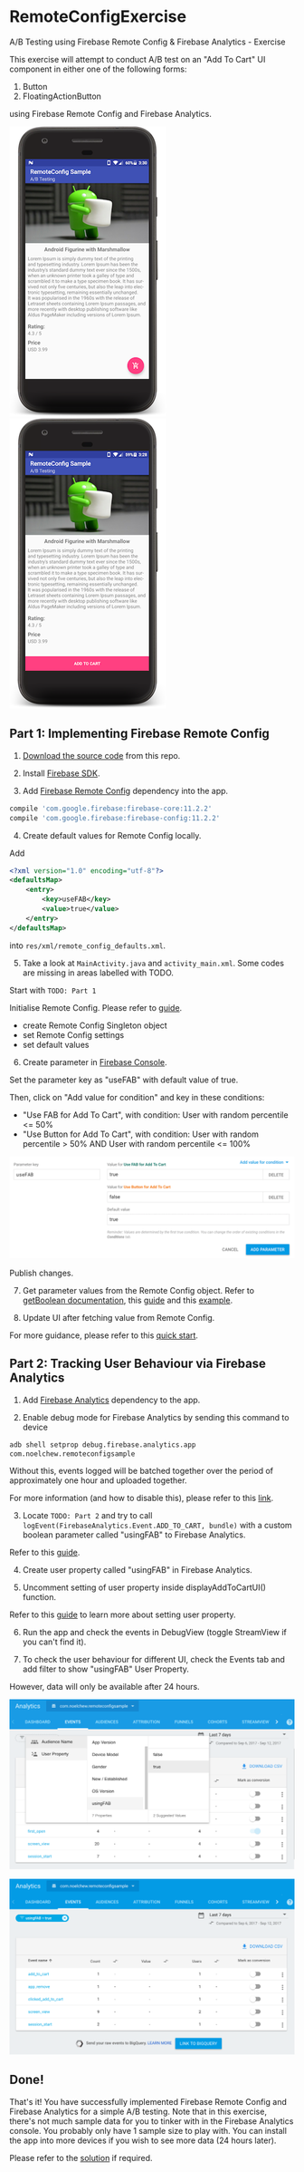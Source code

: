 # RemoteConfigExercise
A/B Testing using Firebase Remote Config &amp; Firebase Analytics - Exercise

This exercise will attempt to conduct A/B test on an "Add To Cart" UI component in either one of the following forms:
1. Button
2. FloatingActionButton

using Firebase Remote Config and Firebase Analytics.

![alt text](/image/useFAB_true.png "with FAB")
![alt text](/image/useFAB_false.png "with Button")


## Part 1: Implementing Firebase Remote Config
1. [Download the source code](https://github.com/NoelChew/RemoteConfigExercise/archive/master.zip) from this repo.

2. Install [Firebase SDK](https://firebase.google.com/docs/android/setup).

3. Add [Firebase Remote Config](https://firebase.google.com/docs/remote-config/use-config-android) dependency into the app.

```groovy
compile 'com.google.firebase:firebase-core:11.2.2'
compile 'com.google.firebase:firebase-config:11.2.2'
```

4. Create default values for Remote Config locally.

Add
```xml
<?xml version="1.0" encoding="utf-8"?>
<defaultsMap>
    <entry>
        <key>useFAB</key>
        <value>true</value>
    </entry>
</defaultsMap>
```
into ```res/xml/remote_config_defaults.xml```.

5. Take a look at ```MainActivity.java``` and ```activity_main.xml```. Some codes are missing in areas labelled with TODO.

Start with ```TODO: Part 1```

Initialise Remote Config. Please refer to [guide](https://firebase.google.com/docs/remote-config/android).
- create Remote Config Singleton object
- set Remote Config settings
- set default values

6. Create parameter in [Firebase Console](https://console.firebase.google.com/u/0/).

Set the parameter key as "useFAB" with default value of true.

Then, click on "Add value for condition" and key in these conditions:

- "Use FAB for Add To Cart", with condition: User with random percentile <= 50%
- "Use Button for Add To Cart", with condition: User with random percentile > 50% AND User with random percentile <= 100%

![alt text](/image/setting_remote_config_conditions.png "Setting Remote Config Conditions")

Publish changes.

7. Get parameter values from the Remote Config object. 
Refer to [getBoolean documentation](https://firebase.google.com/docs/reference/android/com/google/firebase/remoteconfig/FirebaseRemoteConfig#getBoolean(java.lang.String)), this [guide](https://firebase.google.com/docs/remote-config/android) and this [example](https://github.com/firebase/quickstart-android/blob/master/config/app/src/main/java/com/google/samples/quickstart/config/MainActivity.java#L96-L126).

8. Update UI after fetching value from Remote Config.

For more guidance, please refer to this [quick start](https://firebase.google.com/docs/remote-config/android).


## Part 2: Tracking User Behaviour via Firebase Analytics

1. Add [Firebase Analytics](https://firebase.google.com/docs/analytics/android/start/) dependency to the app.

2. Enable debug mode for Firebase Analytics by sending this command to device
```
adb shell setprop debug.firebase.analytics.app com.noelchew.remoteconfigsample
```

Without this, events logged will be batched together over the period of approximately one hour and uploaded together.

For more information (and how to disable this), please refer to this [link](https://firebase.google.com/docs/analytics/debugview).

3. Locate ```TODO: Part 2``` and try to call ```logEvent(FirebaseAnalytics.Event.ADD_TO_CART, bundle)``` with a custom boolean parameter called "usingFAB" to Firebase Analytics.

Refer to this [guide](https://firebase.google.com/docs/analytics/android/events).

4. Create user property called "usingFAB" in Firebase Analytics.

5. Uncomment setting of user property inside displayAddToCartUI() function.

Refer to this [guide]() to learn more about setting user property.

6. Run the app and check the events in DebugView (toggle StreamView if you can't find it).

7. To check the user behaviour for different UI, check the Events tab and add filter to show "usingFAB" User Property.

However, data will only be available after 24 hours.

![alt text](/image/user_properties_filter.png "User Properties Filter")

![alt text](/image/filter_useFAB_true.png "usingFAB = true")

## Done!
That's it! You have successfully implemented Firebase Remote Config and Firebase Analytics for a simple A/B testing. Note that in this exercise, there's not much sample data for you to tinker with in the Firebase Analytics console. You probably only have 1 sample size to play with. You can install the app into more devices if you wish to see more data (24 hours later).

Please refer to the [solution](./MainActivitySolution.java) if required.

